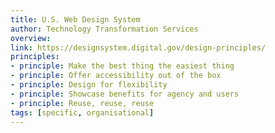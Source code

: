 ```yaml
---
title: U.S. Web Design System
author: Technology Transformation Services
overview:
link: https://designsystem.digital.gov/design-principles/
principles:
- principle: Make the best thing the easiest thing
- principle: Offer accessibility out of the box
- principle: Design for flexibility
- principle: Showcase benefits for agency and users
- principle: Reuse, reuse, reuse
tags: [specific, organisational]
---
```

